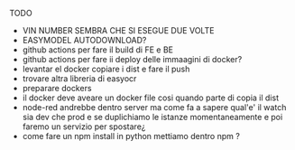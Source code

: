 TODO

- VIN NUMBER SEMBRA CHE SI ESEGUE DUE VOLTE
- EASYMODEL AUTODOWNLOAD?
- github actions per fare il build di FE e BE
- github actions per fare ii deploy delle immaagini di docker?
- levantar el docker copiare i dist e fare il push
- trovare altra libreria di easyocr
- preparare dockers
- il docker deve aveare un docker file cosi quando parte di copia il dist
- node-red andrebbe dentro server ma come fa a sapere qual'e' il watch sia dev che prod e se duplichiamo le istanze momentaneamente e poi faremo un servizio per spostare¿
- come fare un npm install in python mettiamo dentro npm ?
